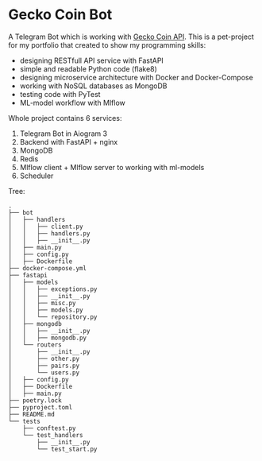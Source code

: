 # Gecko Coin Bot

A Telegram Bot which is working with [Gecko Coin API](https://www.coingecko.com/ru/api/documentation).
This is a pet-project for my portfolio that created to show my programming skills:
- designing RESTfull API service with FastAPI
- simple and readable Python code (flake8)
- designing microservice architecture with Docker and Docker-Compose
- working with NoSQL databases as MongoDB
- testing code with PyTest
- ML-model workflow with Mlflow

Whole project contains 6 services:
1. Telegram Bot in Aiogram 3
2. Backend with FastAPI + nginx
3. MongoDB
4. Redis
5. Mlflow client + Mlflow server to working with ml-models
6. Scheduler



Tree:
```
.
├── bot
│   ├── handlers
│   │   ├── client.py
│   │   ├── handlers.py
│   │   ├── __init__.py
│   ├── main.py
│   ├── config.py
│   ├── Dockerfile
├── docker-compose.yml
├── fastapi
│   ├── models
│   │   ├── exceptions.py
│   │   ├── __init__.py
│   │   ├── misc.py
│   │   ├── models.py
│   │   └── repository.py
│   ├── mongodb
│   │   ├── __init__.py
│   │   ├── mongodb.py
│   └── routers
│       ├── __init__.py
│       ├── other.py
│       ├── pairs.py
│       └── users.py
│   ├── config.py
│   ├── Dockerfile
│   ├── main.py
├── poetry.lock
├── pyproject.toml
├── README.md
└── tests
    ├── conftest.py
    └── test_handlers
        ├── __init__.py
        └── test_start.py

```
